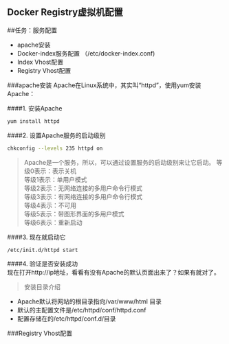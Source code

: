 Docker Registry虚拟机配置
--------

##任务：服务配置    
* apache安装
* Docker-index服务配置 （/etc/docker-index.conf)
* Index Vhost配置
* Registry Vhost配置      

###apache安装
Apache在Linux系统中，其实叫“httpd”，使用yum安装Apache：      

####1. 安装Apache        
```sh
yum install httpd
```      
####2. 设置Apache服务的启动级别
```sh
chkconfig --levels 235 httpd on
```
>Apache是一个服务，所以，可以通过设置服务的启动级别来让它启动。
>等级0表示：表示关机         
>等级1表示：单用户模式          
>等级2表示：无网络连接的多用户命令行模式            
>等级3表示：有网络连接的多用户命令行模式           
>等级4表示：不可用                  
>等级5表示：带图形界面的多用户模式                
>等级6表示：重新启动                   
       
####3. 现在就启动它    
```sh
/etc/init.d/httpd start
```

####4. 验证是否安装成功       
现在打开http://ip地址，看看有没有Apache的默认页面出来了？如果有就对了。

> 安装目录介绍      
* Apache默认将网站的根目录指向/var/www/html 目录 
* 默认的主配置文件是/etc/httpd/conf/httpd.conf
* 配置存储在的/etc/httpd/conf.d/目录

###Registry Vhost配置






